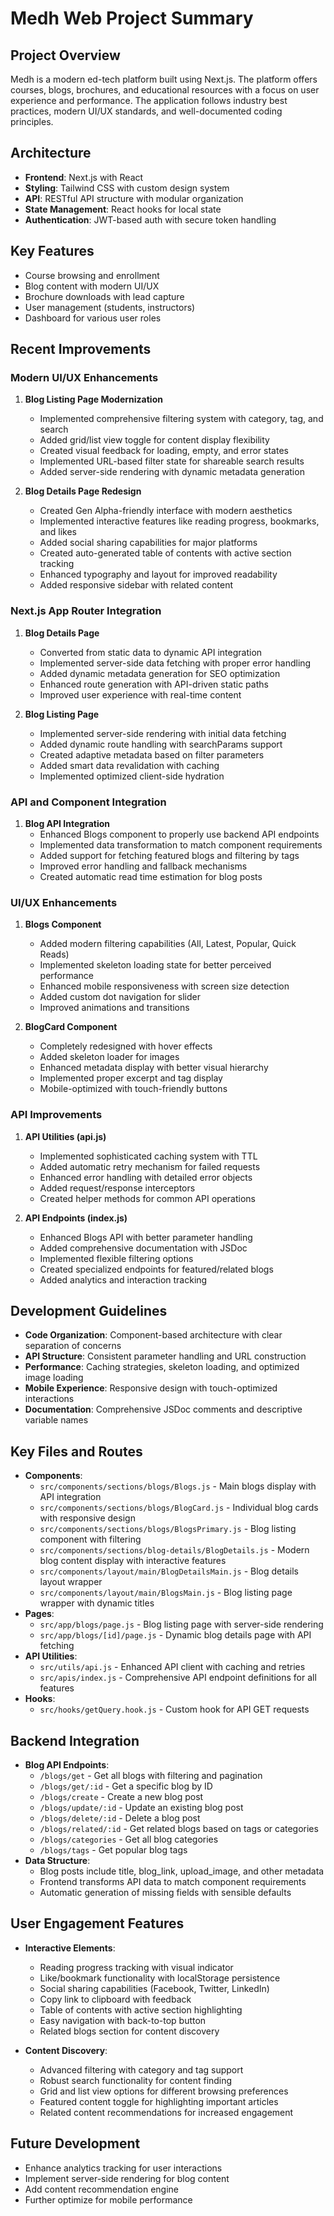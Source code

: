 # Medh Web Project Summary

## Project Overview
Medh is a modern ed-tech platform built using Next.js. The platform offers courses, blogs, brochures, and educational resources with a focus on user experience and performance. The application follows industry best practices, modern UI/UX standards, and well-documented coding principles.

## Architecture
- **Frontend**: Next.js with React
- **Styling**: Tailwind CSS with custom design system
- **API**: RESTful API structure with modular organization
- **State Management**: React hooks for local state
- **Authentication**: JWT-based auth with secure token handling

## Key Features
- Course browsing and enrollment
- Blog content with modern UI/UX
- Brochure downloads with lead capture
- User management (students, instructors)
- Dashboard for various user roles

## Recent Improvements

### Modern UI/UX Enhancements
1. **Blog Listing Page Modernization**
   - Implemented comprehensive filtering system with category, tag, and search
   - Added grid/list view toggle for content display flexibility
   - Created visual feedback for loading, empty, and error states
   - Implemented URL-based filter state for shareable search results
   - Added server-side rendering with dynamic metadata generation

2. **Blog Details Page Redesign**
   - Created Gen Alpha-friendly interface with modern aesthetics
   - Implemented interactive features like reading progress, bookmarks, and likes
   - Added social sharing capabilities for major platforms
   - Created auto-generated table of contents with active section tracking
   - Enhanced typography and layout for improved readability
   - Added responsive sidebar with related content

### Next.js App Router Integration
1. **Blog Details Page**
   - Converted from static data to dynamic API integration
   - Implemented server-side data fetching with proper error handling
   - Added dynamic metadata generation for SEO optimization
   - Enhanced route generation with API-driven static paths
   - Improved user experience with real-time content

2. **Blog Listing Page**
   - Implemented server-side rendering with initial data fetching
   - Added dynamic route handling with searchParams support
   - Created adaptive metadata based on filter parameters
   - Added smart data revalidation with caching
   - Implemented optimized client-side hydration

### API and Component Integration
1. **Blog API Integration**
   - Enhanced Blogs component to properly use backend API endpoints
   - Implemented data transformation to match component requirements
   - Added support for fetching featured blogs and filtering by tags
   - Improved error handling and fallback mechanisms
   - Created automatic read time estimation for blog posts

### UI/UX Enhancements
1. **Blogs Component**
   - Added modern filtering capabilities (All, Latest, Popular, Quick Reads)
   - Implemented skeleton loading state for better perceived performance
   - Enhanced mobile responsiveness with screen size detection
   - Added custom dot navigation for slider
   - Improved animations and transitions

2. **BlogCard Component**
   - Completely redesigned with hover effects
   - Added skeleton loader for images
   - Enhanced metadata display with better visual hierarchy
   - Implemented proper excerpt and tag display
   - Mobile-optimized with touch-friendly buttons

### API Improvements
1. **API Utilities (api.js)**
   - Implemented sophisticated caching system with TTL
   - Added automatic retry mechanism for failed requests
   - Enhanced error handling with detailed error objects
   - Added request/response interceptors
   - Created helper methods for common API operations

2. **API Endpoints (index.js)**
   - Enhanced Blogs API with better parameter handling
   - Added comprehensive documentation with JSDoc
   - Implemented flexible filtering options
   - Created specialized endpoints for featured/related blogs
   - Added analytics and interaction tracking

## Development Guidelines
- **Code Organization**: Component-based architecture with clear separation of concerns
- **API Structure**: Consistent parameter handling and URL construction 
- **Performance**: Caching strategies, skeleton loading, and optimized image loading
- **Mobile Experience**: Responsive design with touch-optimized interactions
- **Documentation**: Comprehensive JSDoc comments and descriptive variable names

## Key Files and Routes
- **Components**: 
  - `src/components/sections/blogs/Blogs.js` - Main blogs display with API integration
  - `src/components/sections/blogs/BlogCard.js` - Individual blog cards with responsive design
  - `src/components/sections/blogs/BlogsPrimary.js` - Blog listing component with filtering
  - `src/components/sections/blog-details/BlogDetails.js` - Modern blog content display with interactive features
  - `src/components/layout/main/BlogDetailsMain.js` - Blog details layout wrapper
  - `src/components/layout/main/BlogsMain.js` - Blog listing page wrapper with dynamic titles
- **Pages**:
  - `src/app/blogs/page.js` - Blog listing page with server-side rendering
  - `src/app/blogs/[id]/page.js` - Dynamic blog details page with API fetching
- **API Utilities**:
  - `src/utils/api.js` - Enhanced API client with caching and retries
  - `src/apis/index.js` - Comprehensive API endpoint definitions for all features
- **Hooks**:
  - `src/hooks/getQuery.hook.js` - Custom hook for API GET requests

## Backend Integration
- **Blog API Endpoints**:
  - `/blogs/get` - Get all blogs with filtering and pagination
  - `/blogs/get/:id` - Get a specific blog by ID
  - `/blogs/create` - Create a new blog post
  - `/blogs/update/:id` - Update an existing blog post
  - `/blogs/delete/:id` - Delete a blog post
  - `/blogs/related/:id` - Get related blogs based on tags or categories
  - `/blogs/categories` - Get all blog categories
  - `/blogs/tags` - Get popular blog tags
- **Data Structure**:
  - Blog posts include title, blog_link, upload_image, and other metadata
  - Frontend transforms API data to match component requirements
  - Automatic generation of missing fields with sensible defaults

## User Engagement Features
- **Interactive Elements**:
  - Reading progress tracking with visual indicator
  - Like/bookmark functionality with localStorage persistence
  - Social sharing capabilities (Facebook, Twitter, LinkedIn)
  - Copy link to clipboard with feedback
  - Table of contents with active section highlighting
  - Easy navigation with back-to-top button
  - Related blogs section for content discovery
  
- **Content Discovery**:
  - Advanced filtering with category and tag support
  - Robust search functionality for content finding
  - Grid and list view options for different browsing preferences
  - Featured content toggle for highlighting important articles
  - Related content recommendations for increased engagement

## Future Development
- Enhance analytics tracking for user interactions
- Implement server-side rendering for blog content
- Add content recommendation engine
- Further optimize for mobile performance 